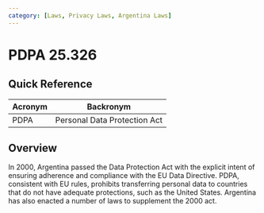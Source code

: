 ```yaml
---
category: [Laws, Privacy Laws, Argentina Laws]
---
```


# PDPA 25.326

## Quick Reference

| Acronym | Backronym |
| - | - |
| PDPA | Personal Data Protection Act |

## Overview

In 2000, Argentina passed the Data Protection Act with the explicit intent of ensuring adherence and compliance with the EU Data Directive. PDPA, consistent with EU rules, prohibits transferring personal data to countries that do not have adequate protections, such as the United States. Argentina has also enacted a number of laws to supplement the 2000 act.
